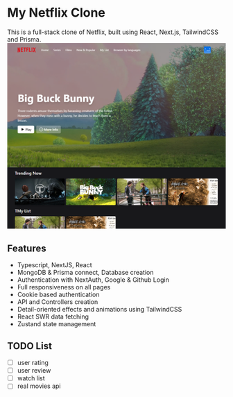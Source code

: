 # My Netflix Clone

This is a full-stack clone of Netflix, built using React, Next.js, TailwindCSS and Prisma.
![image](/public/images/readme.png)

## Features

- Typescript, NextJS, React
- MongoDB & Prisma connect, Database creation
- Authentication with NextAuth, Google & Github Login
- Full responsiveness on all pages
- Cookie based authentication
- API and Controllers creation
- Detail-oriented effects and animations using TailwindCSS
- React SWR data fetching
- Zustand state management


## TODO List

- [ ] user rating
- [ ] user review
- [ ] watch list
- [ ] real movies api